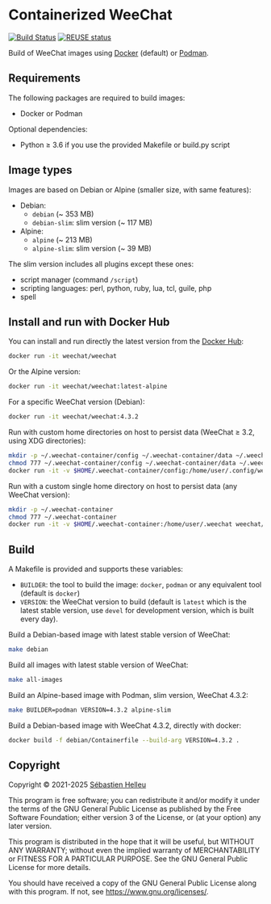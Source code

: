 <!--
SPDX-FileCopyrightText: 2021-2025 Sébastien Helleu <flashcode@flashtux.org>

SPDX-License-Identifier: GPL-3.0-or-later
-->

# Containerized WeeChat

[![Build Status](https://github.com/weechat/weechat-container/workflows/CI/badge.svg)](https://github.com/weechat/weechat-container/actions?query=workflow%3A%22CI%22)
[![REUSE status](https://api.reuse.software/badge/github.com/weechat/weechat-container)](https://api.reuse.software/info/github.com/weechat/weechat-container)

Build of WeeChat images using [Docker](https://www.docker.com/) (default) or [Podman](https://podman.io/).

## Requirements

The following packages are required to build images:

- Docker or Podman

Optional dependencies:

- Python ≥ 3.6 if you use the provided Makefile or build.py script

## Image types

Images are based on Debian or Alpine (smaller size, with same features):

- Debian:
  - `debian` (~ 353 MB)
  - `debian-slim`: slim version (~ 117 MB)
- Alpine:
  - `alpine` (~ 213 MB)
  - `alpine-slim`: slim version (~ 39 MB)

The slim version includes all plugins except these ones:

- script manager (command `/script`)
- scripting languages: perl, python, ruby, lua, tcl, guile, php
- spell

## Install and run with Docker Hub

You can install and run directly the latest version from the [Docker Hub](https://hub.docker.com/r/weechat/weechat):

```bash
docker run -it weechat/weechat
```

Or the Alpine version:

```bash
docker run -it weechat/weechat:latest-alpine
```

For a specific WeeChat version (Debian):

```bash
docker run -it weechat/weechat:4.3.2
```

Run with custom home directories on host to persist data (WeeChat ≥ 3.2, using XDG directories):

```bash
mkdir -p ~/.weechat-container/config ~/.weechat-container/data ~/.weechat-container/cache
chmod 777 ~/.weechat-container/config ~/.weechat-container/data ~/.weechat-container/cache
docker run -it -v $HOME/.weechat-container/config:/home/user/.config/weechat -v $HOME/.weechat-container/data:/home/user/.local/share/weechat -v $HOME/.weechat-container/cache:/home/user/.cache/weechat weechat/weechat
```

Run with a custom single home directory on host to persist data (any WeeChat version):

```bash
mkdir -p ~/.weechat-container
chmod 777 ~/.weechat-container
docker run -it -v $HOME/.weechat-container:/home/user/.weechat weechat/weechat weechat -d /home/user/.weechat
```

## Build

A Makefile is provided and supports these variables:

- `BUILDER`: the tool to build the image: `docker`, `podman` or any equivalent tool (default is `docker`)
- `VERSION`: the WeeChat version to build (default is `latest` which is the latest stable version, use `devel` for development version, which is built every day).

Build a Debian-based image with latest stable version of WeeChat:

```bash
make debian
```

Build all images with latest stable version of WeeChat:

```bash
make all-images
```

Build an Alpine-based image with Podman, slim version, WeeChat 4.3.2:

```bash
make BUILDER=podman VERSION=4.3.2 alpine-slim
```

Build a Debian-based image with WeeChat 4.3.2, directly with docker:

```bash
docker build -f debian/Containerfile --build-arg VERSION=4.3.2 .
```

## Copyright

<!-- REUSE-IgnoreStart -->
Copyright © 2021-2025 [Sébastien Helleu](https://github.com/flashcode)

This program is free software; you can redistribute it and/or modify
it under the terms of the GNU General Public License as published by
the Free Software Foundation; either version 3 of the License, or
(at your option) any later version.

This program is distributed in the hope that it will be useful,
but WITHOUT ANY WARRANTY; without even the implied warranty of
MERCHANTABILITY or FITNESS FOR A PARTICULAR PURPOSE.  See the
GNU General Public License for more details.

You should have received a copy of the GNU General Public License
along with this program.  If not, see <https://www.gnu.org/licenses/>.
<!-- REUSE-IgnoreEnd -->
